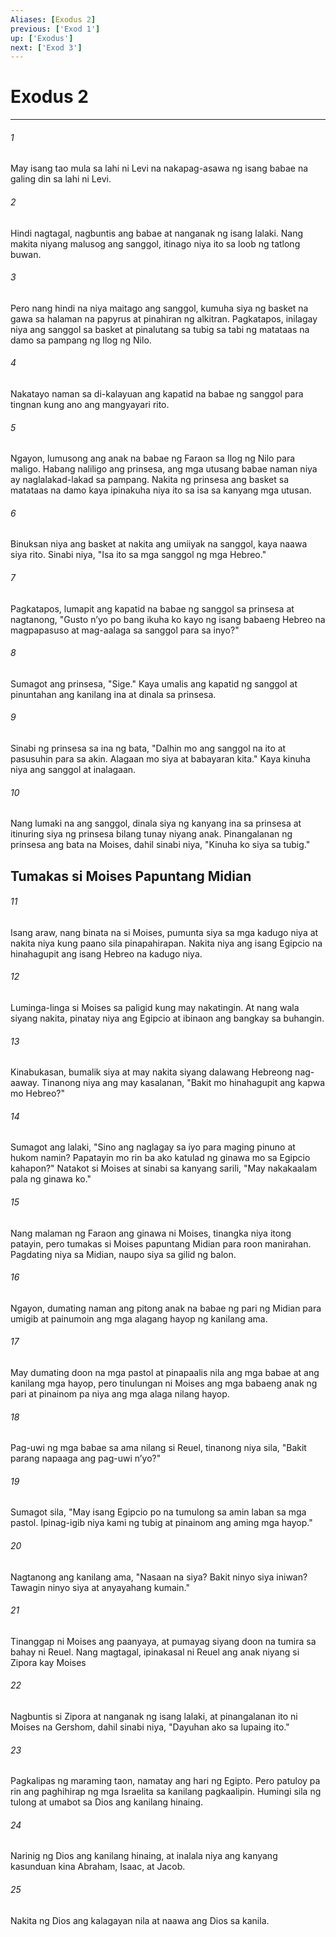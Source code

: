 ```yaml
---
Aliases: [Exodus 2]
previous: ['Exod 1']
up: ['Exodus']
next: ['Exod 3']
---
```

# Exodus 2

***

###### 1
May isang tao mula sa lahi ni Levi na nakapag-asawa ng isang babae na galing din sa lahi ni Levi. 

###### 2
Hindi nagtagal, nagbuntis ang babae at nanganak ng isang lalaki. Nang makita niyang malusog ang sanggol, itinago niya ito sa loob ng tatlong buwan. 

###### 3
Pero nang hindi na niya maitago ang sanggol, kumuha siya ng basket na gawa sa halaman na papyrus at pinahiran ng alkitran. Pagkatapos, inilagay niya ang sanggol sa basket at pinalutang sa tubig sa tabi ng matataas na damo sa pampang ng Ilog ng Nilo. 

###### 4
Nakatayo naman sa di-kalayuan ang kapatid na babae ng sanggol para tingnan kung ano ang mangyayari rito. 

###### 5
Ngayon, lumusong ang anak na babae ng Faraon sa Ilog ng Nilo para maligo. Habang naliligo ang prinsesa, ang mga utusang babae naman niya ay naglalakad-lakad sa pampang. Nakita ng prinsesa ang basket sa matataas na damo kaya ipinakuha niya ito sa isa sa kanyang mga utusan. 

###### 6
Binuksan niya ang basket at nakita ang umiiyak na sanggol, kaya naawa siya rito. Sinabi niya, "Isa ito sa mga sanggol ng mga Hebreo." 

###### 7
Pagkatapos, lumapit ang kapatid na babae ng sanggol sa prinsesa at nagtanong, "Gusto nʼyo po bang ikuha ko kayo ng isang babaeng Hebreo na magpapasuso at mag-aalaga sa sanggol para sa inyo?" 

###### 8
Sumagot ang prinsesa, "Sige." Kaya umalis ang kapatid ng sanggol at pinuntahan ang kanilang ina at dinala sa prinsesa. 

###### 9
Sinabi ng prinsesa sa ina ng bata, "Dalhin mo ang sanggol na ito at pasusuhin para sa akin. Alagaan mo siya at babayaran kita." Kaya kinuha niya ang sanggol at inalagaan. 

###### 10
Nang lumaki na ang sanggol, dinala siya ng kanyang ina sa prinsesa at itinuring siya ng prinsesa bilang tunay niyang anak. Pinangalanan ng prinsesa ang bata na Moises, dahil sinabi niya, "Kinuha ko siya sa tubig." 

## Tumakas si Moises Papuntang Midian 

###### 11
Isang araw, nang binata na si Moises, pumunta siya sa mga kadugo niya at nakita niya kung paano sila pinapahirapan. Nakita niya ang isang Egipcio na hinahagupit ang isang Hebreo na kadugo niya. 

###### 12
Luminga-linga si Moises sa paligid kung may nakatingin. At nang wala siyang nakita, pinatay niya ang Egipcio at ibinaon ang bangkay sa buhangin. 

###### 13
Kinabukasan, bumalik siya at may nakita siyang dalawang Hebreong nag-aaway. Tinanong niya ang may kasalanan, "Bakit mo hinahagupit ang kapwa mo Hebreo?" 

###### 14
Sumagot ang lalaki, "Sino ang naglagay sa iyo para maging pinuno at hukom namin? Papatayin mo rin ba ako katulad ng ginawa mo sa Egipcio kahapon?" Natakot si Moises at sinabi sa kanyang sarili, "May nakakaalam pala ng ginawa ko." 

###### 15
Nang malaman ng Faraon ang ginawa ni Moises, tinangka niya itong patayin, pero tumakas si Moises papuntang Midian para roon manirahan. Pagdating niya sa Midian, naupo siya sa gilid ng balon. 

###### 16
Ngayon, dumating naman ang pitong anak na babae ng pari ng Midian para umigib at painumoin ang mga alagang hayop ng kanilang ama. 

###### 17
May dumating doon na mga pastol at pinapaalis nila ang mga babae at ang kanilang mga hayop, pero tinulungan ni Moises ang mga babaeng anak ng pari at pinainom pa niya ang mga alaga nilang hayop. 

###### 18
Pag-uwi ng mga babae sa ama nilang si Reuel, tinanong niya sila, "Bakit parang napaaga ang pag-uwi nʼyo?" 

###### 19
Sumagot sila, "May isang Egipcio po na tumulong sa amin laban sa mga pastol. Ipinag-igib niya kami ng tubig at pinainom ang aming mga hayop." 

###### 20
Nagtanong ang kanilang ama, "Nasaan na siya? Bakit ninyo siya iniwan? Tawagin ninyo siya at anyayahang kumain." 

###### 21
Tinanggap ni Moises ang paanyaya, at pumayag siyang doon na tumira sa bahay ni Reuel. Nang magtagal, ipinakasal ni Reuel ang anak niyang si Zipora kay Moises 

###### 22
Nagbuntis si Zipora at nanganak ng isang lalaki, at pinangalanan ito ni Moises na Gershom, dahil sinabi niya, "Dayuhan ako sa lupaing ito." 

###### 23
Pagkalipas ng maraming taon, namatay ang hari ng Egipto. Pero patuloy pa rin ang paghihirap ng mga Israelita sa kanilang pagkaalipin. Humingi sila ng tulong at umabot sa Dios ang kanilang hinaing. 

###### 24
Narinig ng Dios ang kanilang hinaing, at inalala niya ang kanyang kasunduan kina Abraham, Isaac, at Jacob. 

###### 25
Nakita ng Dios ang kalagayan nila at naawa ang Dios sa kanila.

